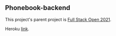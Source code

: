 ## Phonebook-backend

This project's parent project is [Full Stack Open 2021](https://github.com/Prov258/fullstackopen2021).

Heroku [link](https://dry-river-13063.herokuapp.com/api/persons).